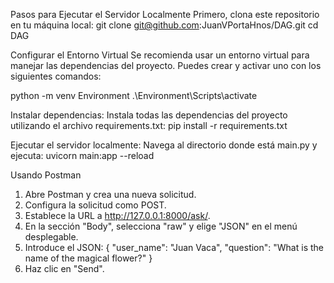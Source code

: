 Pasos para Ejecutar el Servidor Localmente
Primero, clona este repositorio en tu máquina local:
git clone git@github.com:JuanVPortaHnos/DAG.git
cd DAG

Configurar el Entorno Virtual
Se recomienda usar un entorno virtual para manejar las dependencias del proyecto. Puedes crear y activar uno con los siguientes comandos:

python -m venv Environment
.\Environment\Scripts\activate

Instalar dependencias:
Instala todas las dependencias del proyecto utilizando el archivo requirements.txt:
pip install -r requirements.txt

Ejecutar el servidor localmente:
Navega al directorio donde está main.py y ejecuta:
uvicorn main:app --reload

Usando Postman
1. Abre Postman y crea una nueva solicitud.
2. Configura la solicitud como POST.
3. Establece la URL a http://127.0.0.1:8000/ask/.
4. En la sección "Body", selecciona "raw" y elige "JSON" en el menú desplegable.
5. Introduce el JSON:
{
    "user_name": "Juan Vaca",
    "question": "What is the name of the magical flower?"
}
6. Haz clic en "Send".
